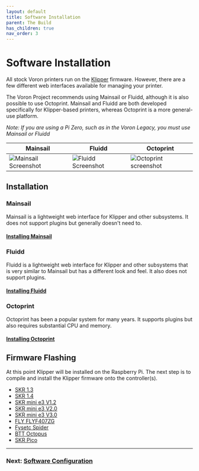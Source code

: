 ```yaml
---
layout: default
title: Software Installation
parent: The Build
has_children: true
nav_order: 3
---
```


# Software Installation

All stock Voron printers run on the [Klipper](https://klipper3d.com) firmware. However, there are a few different web interfaces available for managing your printer.

The Voron Project recommends using Mainsail or Fluidd, although it is also possible to use Octoprint.   Mainsail and Fluidd are both developed specifically for Klipper-based printers, whereas Octoprint is a more general-use platform.

_Note: If you are using a Pi Zero, such as in the Voron Legacy, you must use Mainsail or Fluidd_

| Mainsail                                    | Fluidd                                  | Octoprint                                     |
| ------------------------------------------- | --------------------------------------- | --------------------------------------------- |
| ![Mainsail Screenshot](images/mainsail.png) | ![Fluidd Screenshot](images/fluidd.png) | ![Octoprint screenshot](images/octoprint.png) |

## Installation

### Mainsail

Mainsail is a lightweight web interface for Klipper and other subsystems.  It does not support plugins but generally doesn't need to.

#### [Installing Mainsail](./installing_mainsail.md)

### Fluidd

Fluidd is a lightweight web interface for Klipper and other subsystems that is very similar to Mainsail but has a different look and feel.  It also does not support plugins.

#### [Installing Fluidd](./installing_fluidd.md)

### Octoprint

Octoprint has been a popular system for many years.  It supports plugins but also requires substantial CPU and memory.

#### [Installing Octoprint](./installing_octoprint.md)

## Firmware Flashing

At this point Klipper will be installed on the Raspberry Pi.  The next step is to compile and install the Klipper firmware onto the controller(s).

- [SKR 1.3](./skr13_klipper.md)
- [SKR 1.4](./skr13_klipper.md)
- [SKR mini e3 V1.2](./miniE3_v12_klipper.md)
- [SKR mini e3 V2.0](./miniE3_v20_klipper.md)
- [SKR mini e3 V3.0](./miniE3_v30_klipper.md)
- [FLY FLYF407ZG](./flyf407zg_klipper.md)
- [Fysetc Spider](./spider_klipper.md)
- [BTT Octopus](./octopus_klipper.md)
- [SKR Pico](./skrPico_klipper.md)

***

### Next: [Software Configuration](./configuration.md)
